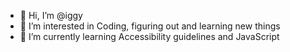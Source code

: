 - 👋 Hi, I’m @iggy
- 👀 I’m interested in Coding, figuring out and learning new things
- 🌱 I’m currently learning Accessibility guidelines and JavaScript
<!--- 💞️ I’m looking to collaborate on ...
- 📫 How to reach me ... --->

<!---
iggy-e/iggy-e is a ✨ special ✨ repository because its `README.md` (this file) appears on your GitHub profile.
You can click the Preview link to take a look at your changes.
--->
